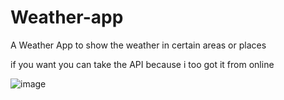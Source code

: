 # Weather-app

 A Weather App to show the weather in certain areas or places

 if you want you can take the API because i too got it from online
 
![image](https://github.com/user-attachments/assets/8f985fd3-2d0f-4927-9c44-e276601a14c8)
